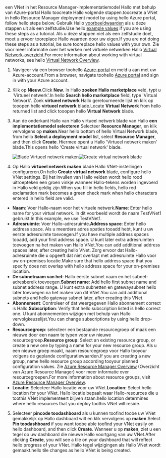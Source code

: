 <span data-ttu-id="3d6d2-101">een VNet in het Resource Manager-implementatiemodel Hallo met behulp van Azure-portal Hallo toocreate Hallo volgende stappen.</span><span class="sxs-lookup"><span data-stu-id="3d6d2-101">toocreate a VNet in hello Resource Manager deployment model by using hello Azure portal, follow hello steps below.</span></span> <span data-ttu-id="3d6d2-102">Gebruik Hallo [voorbeeldwaarden](#values) als u deze stappen uit als een zelfstudie.</span><span class="sxs-lookup"><span data-stu-id="3d6d2-102">Use hello [example values](#values) if you are using these steps as a tutorial.</span></span> <span data-ttu-id="3d6d2-103">Als u deze stappen niet als een zelfstudie doet, moet u ervoor tooreplace Hallo waarden door uw eigen.</span><span class="sxs-lookup"><span data-stu-id="3d6d2-103">If you are not doing these steps as a tutorial, be sure tooreplace hello values with your own.</span></span> <span data-ttu-id="3d6d2-104">Zie voor meer informatie over het werken met virtuele netwerken Hallo [Virtual Network-overzicht](../articles/virtual-network/virtual-networks-overview.md).</span><span class="sxs-lookup"><span data-stu-id="3d6d2-104">For more information about working with virtual networks, see hello [Virtual Network Overview](../articles/virtual-network/virtual-networks-overview.md).</span></span>

1. <span data-ttu-id="3d6d2-105">Navigeer via een browser toohello [Azure-portal](http://portal.azure.com) en meld u aan met uw Azure-account.</span><span class="sxs-lookup"><span data-stu-id="3d6d2-105">From a browser, navigate toohello [Azure portal](http://portal.azure.com) and sign in with your Azure account.</span></span>
2. <span data-ttu-id="3d6d2-106">Klik op **Nieuw**.</span><span class="sxs-lookup"><span data-stu-id="3d6d2-106">Click **New**.</span></span> <span data-ttu-id="3d6d2-107">In Hallo **zoeken Hallo marketplace** veld, typt u 'Virtueel netwerk'.</span><span class="sxs-lookup"><span data-stu-id="3d6d2-107">In hello **Search hello marketplace** field, type 'Virtual Network'.</span></span> <span data-ttu-id="3d6d2-108">Zoek **virtueel netwerk** Hallo geretourneerde lijst en klik op tooopen hello **virtueel netwerk** blade.</span><span class="sxs-lookup"><span data-stu-id="3d6d2-108">Locate **Virtual Network** from hello returned list and click tooopen hello **Virtual Network** blade.</span></span>
3. <span data-ttu-id="3d6d2-109">Aan de onderkant Hallo van Hallo virtueel netwerk blade van Hallo **een implementatiemodel selecteren** Selecteer **Resource Manager**, en klik vervolgens op **maken**.</span><span class="sxs-lookup"><span data-stu-id="3d6d2-109">Near hello bottom of hello Virtual Network blade, from hello **Select a deployment model** list, select **Resource Manager**, and then click **Create**.</span></span> <span data-ttu-id="3d6d2-110">Hiermee opent u Hallo 'Virtueel netwerk maken' blade.</span><span class="sxs-lookup"><span data-stu-id="3d6d2-110">This opens hello 'Create virtual network' blade.</span></span>

    <span data-ttu-id="3d6d2-111">![Blade Virtueel netwerk maken](./media/vpn-gateway-basic-vnet-s2s-rm-portal-include/createvnet.png "Blade Virtueel netwerk maken")</span><span class="sxs-lookup"><span data-stu-id="3d6d2-111">![Create virtual network blade](./media/vpn-gateway-basic-vnet-s2s-rm-portal-include/createvnet.png "Create virtual network blade")</span></span>
4. <span data-ttu-id="3d6d2-112">Op Hallo **virtueel netwerk maken** blade Hallo VNet-instellingen configureren.</span><span class="sxs-lookup"><span data-stu-id="3d6d2-112">On hello **Create virtual network** blade, configure hello VNet settings.</span></span> <span data-ttu-id="3d6d2-113">Bij het invullen van Hallo velden wordt hello rood uitroepteken een groen vinkje wanneer Hallo-tekens worden ingevoerd in Hallo veld geldig zijn.</span><span class="sxs-lookup"><span data-stu-id="3d6d2-113">When you fill in hello fields, hello red exclamation mark becomes a green check mark when hello characters entered in hello field are valid.</span></span>

  - <span data-ttu-id="3d6d2-114">**Naam**: Voer Hallo-naam voor het virtuele netwerk.</span><span class="sxs-lookup"><span data-stu-id="3d6d2-114">**Name**: Enter hello name for your virtual network.</span></span> <span data-ttu-id="3d6d2-115">In dit voorbeeld wordt de naam TestVNet1 gebruikt.</span><span class="sxs-lookup"><span data-stu-id="3d6d2-115">In this example, we use TestVNet1.</span></span>
  - <span data-ttu-id="3d6d2-116">**Adresruimte**: Voer Hallo-adresruimte.</span><span class="sxs-lookup"><span data-stu-id="3d6d2-116">**Address space**: Enter hello address space.</span></span> <span data-ttu-id="3d6d2-117">Als u meerdere adres spaties tooadd hebt, kunt u uw eerste adresruimte toevoegen.</span><span class="sxs-lookup"><span data-stu-id="3d6d2-117">If you have multiple address spaces tooadd, add your first address space.</span></span> <span data-ttu-id="3d6d2-118">U kunt later extra adresruimten toevoegen na het maken van Hallo VNet.</span><span class="sxs-lookup"><span data-stu-id="3d6d2-118">You can add additional address spaces later, after creating hello VNet.</span></span> <span data-ttu-id="3d6d2-119">Zorg ervoor dat Hallo-adresruimte die u opgeeft dat niet overlapt met adresruimte Hallo voor uw on-premises locatie.</span><span class="sxs-lookup"><span data-stu-id="3d6d2-119">Make sure that hello address space that you specify does not overlap with hello address space for your on-premises location.</span></span>
  - <span data-ttu-id="3d6d2-120">**De subnetnaam van het**: Hallo eerste subnet naam en het subnet-adresbereik toevoegen.</span><span class="sxs-lookup"><span data-stu-id="3d6d2-120">**Subnet name**: Add hello first subnet name and subnet address range.</span></span> <span data-ttu-id="3d6d2-121">U kunt extra subnetten en gatewaysubnet hello later toevoegen na het maken van dit VNet.</span><span class="sxs-lookup"><span data-stu-id="3d6d2-121">You can add additional subnets and hello gateway subnet later, after creating this VNet.</span></span> 
  - <span data-ttu-id="3d6d2-122">**Abonnement**: Controleer of dat weergegeven Hallo abonnement correct is Hallo.</span><span class="sxs-lookup"><span data-stu-id="3d6d2-122">**Subscription**: Verify that hello subscription listed is hello correct one.</span></span> <span data-ttu-id="3d6d2-123">U kunt abonnementen wijzigen met behulp van Hallo vervolgkeuzelijst.</span><span class="sxs-lookup"><span data-stu-id="3d6d2-123">You can change subscriptions by using hello drop-down.</span></span>
  - <span data-ttu-id="3d6d2-124">**Resourcegroep**: selecteer een bestaande resourcegroep of maak een nieuwe door een naam te typen voor uw nieuwe resourcegroep.</span><span class="sxs-lookup"><span data-stu-id="3d6d2-124">**Resource group**: Select an existing resource group, or create a new one by typing a name for your new resource group.</span></span> <span data-ttu-id="3d6d2-125">Als u een nieuwe groep maakt, naam resourcegroep voor Hallo tooyour volgens de geplande configuratiewaarden.</span><span class="sxs-lookup"><span data-stu-id="3d6d2-125">If you are creating a new group, name hello resource group according tooyour planned configuration values.</span></span> <span data-ttu-id="3d6d2-126">Zie [Azure Resource Manager Overview](../articles/azure-resource-manager/resource-group-overview.md#resource-groups) (Overzicht van Azure Resource Manager) voor meer informatie over resourcegroepen.</span><span class="sxs-lookup"><span data-stu-id="3d6d2-126">For more information about resource groups, visit [Azure Resource Manager Overview](../articles/azure-resource-manager/resource-group-overview.md#resource-groups).</span></span>
  - <span data-ttu-id="3d6d2-127">**Locatie**: Selecteer Hallo locatie voor uw VNet.</span><span class="sxs-lookup"><span data-stu-id="3d6d2-127">**Location**: Select hello location for your VNet.</span></span> <span data-ttu-id="3d6d2-128">Hallo locatie bepaalt waar Hallo-resources die u toothis VNet implementeert blijven staan.</span><span class="sxs-lookup"><span data-stu-id="3d6d2-128">hello location determines where hello resources that you deploy toothis VNet will reside.</span></span>

5. <span data-ttu-id="3d6d2-129">Selecteer **pincode toodashboard** als u kunnen toofind toobe uw VNet gemakkelijk op Hallo dashboard wilt en klik vervolgens op **maken**.</span><span class="sxs-lookup"><span data-stu-id="3d6d2-129">Select **Pin toodashboard** if you want toobe able toofind your VNet easily on hello dashboard, and then click **Create**.</span></span> <span data-ttu-id="3d6d2-130">Wanneer u op **maken**, ziet u een tegel op uw dashboard die nieuwe Hallo voortgang van uw VNet.</span><span class="sxs-lookup"><span data-stu-id="3d6d2-130">After clicking **Create**, you will see a tile on your dashboard that will reflect hello progress of your VNet.</span></span> <span data-ttu-id="3d6d2-131">Hallo tegel wijzigingen als Hallo VNet wordt gemaakt.</span><span class="sxs-lookup"><span data-stu-id="3d6d2-131">hello tile changes as hello VNet is being created.</span></span>
